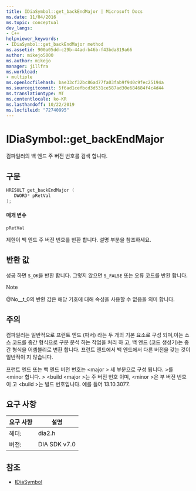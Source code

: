 ```yaml
---
title: IDiaSymbol::get_backEndMajor | Microsoft Docs
ms.date: 11/04/2016
ms.topic: conceptual
dev_langs:
- C++
helpviewer_keywords:
- IDiaSymbol::get_backEndMajor method
ms.assetid: 900a05dd-c29b-44ad-b46b-f43bda819a66
author: mikejo5000
ms.author: mikejo
manager: jillfra
ms.workload:
- multiple
ms.openlocfilehash: bae33cf32bc86ad77fa03fab9f940c9fec25194a
ms.sourcegitcommit: 5f6ad1cefbcd3d531ce587ad30e684684f4c4d44
ms.translationtype: MT
ms.contentlocale: ko-KR
ms.lasthandoff: 10/22/2019
ms.locfileid: "72740995"
---
```

# <a name="idiasymbolget_backendmajor"></a>IDiaSymbol::get_backEndMajor
컴파일러의 백 엔드 주 버전 번호를 검색 합니다.

## <a name="syntax"></a>구문

```C++
HRESULT get_backEndMajor ( 
   DWORD* pRetVal
);
```

#### <a name="parameters"></a>매개 변수
 `pRetVal`

제한이 백 엔드 주 버전 번호를 반환 합니다. 설명 부분을 참조하세요.

## <a name="return-value"></a>반환 값
 성공 하면 `S_OK`을 반환 합니다. 그렇지 않으면 `S_FALSE` 또는 오류 코드를 반환 합니다.

> [!NOTE]
> @No__t_0의 반환 값은 해당 기호에 대해 속성을 사용할 수 없음을 의미 합니다.

## <a name="remarks"></a>주의
 컴파일러는 일반적으로 프런트 엔드 (파서) 라는 두 개의 기본 요소로 구성 되며,이는 소스 코드를 중간 형식으로 구문 분석 하는 작업을 처리 하 고, 백 엔드 (코드 생성기)는 중간 형식을 어셈블리로 변환 합니다. 프런트 엔드에서 백 엔드에서 다른 버전을 갖는 것이 일반적이 지 않습니다.

 프런트 엔드 또는 백 엔드 버전 번호는 \<major > 세 부분으로 구성 됩니다. >를 \<minor 합니다. > \<build \<major >는 주 버전 번호 이며, \<minor >은 부 버전 번호이 고 \<build >는 빌드 번호입니다. 예를 들어 13.10.3077.

## <a name="requirements"></a>요구 사항

|요구 사항|설명|
|-----------------|-----------------|
|헤더:|dia2.h|
|버전:|DIA SDK v7.0|

## <a name="see-also"></a>참조
- [IDiaSymbol](../../debugger/debug-interface-access/idiasymbol.md)